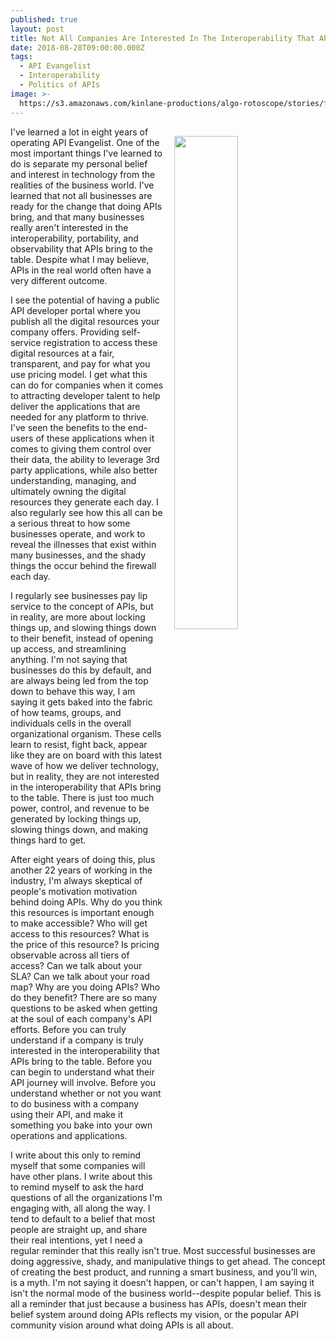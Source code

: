 ```yaml
---
published: true
layout: post
title: Not All Companies Are Interested In The Interoperability That APIs Bring
date: 2018-08-28T09:00:00.000Z
tags:
  - API Evangelist
  - Interoperability
  - Politics of APIs
image: >-
  https://s3.amazonaws.com/kinlane-productions/algo-rotoscope/stories/fence_dark_dali.jpg
---
```

<p><img src="{{ page.image }}" width="45%" align="right" style="padding: 15px;" /></p>I've learned a lot in eight years of operating API Evangelist. One of the most important things I've learned to do is separate my personal belief and interest in technology from the realities of the business world. I've learned that not all businesses are ready for the change that doing APIs bring, and that many businesses really aren't interested in the interoperability, portability, and observability that APIs bring to the table. Despite what I may believe, APIs in the real world often have a very different outcome.

I see the potential of having a public API developer portal where you publish all the digital resources your company offers. Providing self-service registration to access these digital resources at a fair, transparent, and pay for what you use pricing model. I get what this can do for companies when it comes to attracting developer talent to help deliver the applications that are needed for any platform to thrive. I've seen the benefits to the end-users of these applications when it comes to giving them control over their data, the ability to leverage 3rd party applications, while also better understanding, managing, and ultimately owning the digital resources they generate each day. I also regularly see how this all can be a serious threat to how some businesses operate, and work to reveal the illnesses that exist within many businesses, and the shady things the occur behind the firewall each day.

I regularly see businesses pay lip service to the concept of APIs, but in reality, are more about locking things up, and slowing things down to their benefit, instead of opening up access, and streamlining anything. I'm not saying that businesses do this by default, and are always being led from the top down to behave this way, I am saying it gets baked into the fabric of how teams, groups, and individuals cells in the overall organizational organism. These cells learn to resist, fight back, appear like they are on board with this latest wave of how we deliver technology, but in reality, they are not interested in the interoperability that APIs bring to the table. There is just too much power, control, and revenue to be generated by locking things up, slowing things down, and making things hard to get.

After eight years of doing this, plus another 22 years of working in the industry, I'm always skeptical of people's motivation motivation behind doing APIs. Why do you think this resources is important enough to make accessible? Who will get access to this resources? What is the price of this resource? Is pricing observable across all tiers of access? Can we talk about your SLA? Can we talk about your road map? Why are you doing APIs? Who do they benefit? There are so many questions to be asked when getting at the soul of each company's API efforts. Before you can truly understand if a company is truly interested in the interoperability that APIs bring to the table. Before you can begin to understand what their API journey will involve. Before you understand whether or not you want to do business with a company using their API, and make it something you bake into your own operations and applications.

I write about this only to remind myself that some companies will have other plans. I write about this to remind myself to ask the hard questions of all the organizations I'm engaging with, all along the way. I tend to default to a belief that most people are straight up, and share their real intentions, yet I need a regular reminder that this really isn't true. Most successful businesses are doing aggressive, shady, and manipulative things to get ahead. The concept of creating the best product, and running a smart business, and you'll win, is a myth. I'm not saying it doesn't happen, or can't happen, I am saying it isn't the normal mode of the business world--despite popular belief. This is all a reminder that just because a business has APIs, doesn't mean their belief system around doing APIs reflects my vision, or the popular API community vision around what doing APIs is all about.
